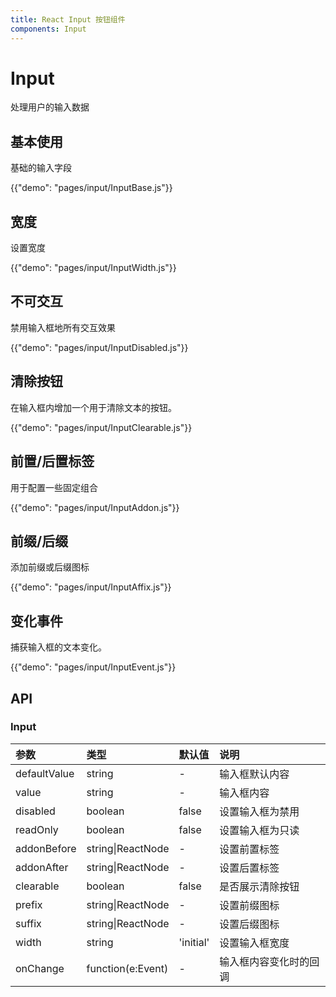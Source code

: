 ```yaml
---
title: React Input 按钮组件
components: Input
---
```


# Input

<p class="description">处理用户的输入数据</p>

## 基本使用

基础的输入字段

{{"demo": "pages/input/InputBase.js"}}

## 宽度

设置宽度

{{"demo": "pages/input/InputWidth.js"}}

## 不可交互

禁用输入框地所有交互效果

{{"demo": "pages/input/InputDisabled.js"}}

## 清除按钮

在输入框内增加一个用于清除文本的按钮。

{{"demo": "pages/input/InputClearable.js"}}

## 前置/后置标签

用于配置一些固定组合

{{"demo": "pages/input/InputAddon.js"}}

## 前缀/后缀

添加前缀或后缀图标

{{"demo": "pages/input/InputAffix.js"}}

## 变化事件

捕获输入框的文本变化。

{{"demo": "pages/input/InputEvent.js"}}

## API

### Input

| 参数         | 类型                  | 默认值    | 说明                   |
| :----------- | :-------------------- | :-------- | :--------------------- |
| defaultValue | string                | -         | 输入框默认内容         |
| value        | string                | -         | 输入框内容             |
| disabled     | boolean               | false     | 设置输入框为禁用       |
| readOnly     | boolean               | false     | 设置输入框为只读       |
| addonBefore  | string&#124;ReactNode | -         | 设置前置标签           |
| addonAfter   | string&#124;ReactNode | -         | 设置后置标签           |
| clearable    | boolean               | false     | 是否展示清除按钮       |
| prefix       | string&#124;ReactNode | -         | 设置前缀图标           |
| suffix       | string&#124;ReactNode | -         | 设置后缀图标           |
| width        | string                | 'initial' | 设置输入框宽度         |
| onChange     | function(e:Event)     | -         | 输入框内容变化时的回调 |
